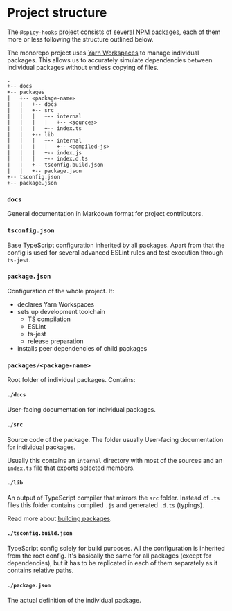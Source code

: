 # Project structure

The `@spicy-hooks` project consists of [several NPM packages](../README.md#packages), each of them more or less
following the structure outlined below.

The monorepo project uses [Yarn Workspaces](https://classic.yarnpkg.com/en/docs/workspaces/)
to manage individual packages. This allows us to accurately simulate dependencies between
individual packages without endless copying of files.

```
.
+-- docs  
+-- packages
|   +-- <package-name>
|   |   +-- docs
|   |   +-- src
|   |   |   +-- internal
|   |   |   |   +-- <sources>
|   |   |   +-- index.ts
|   |   +-- lib
|   |   |   +-- internal
|   |   |   |   +-- <compiled-js>
|   |   |   +-- index.js
|   |   |   +-- index.d.ts
|   |   +-- tsconfig.build.json
|   |   +-- package.json
+-- tsconfig.json
+-- package.json 
```

### `docs`

General documentation in Markdown format for project contributors.

### `tsconfig.json`

Base TypeScript configuration inherited by all packages. Apart from that the config is used
for several advanced ESLint rules and test execution through `ts-jest`.

### `package.json`

Configuration of the whole project. It:

* declares Yarn Workspaces
* sets up development toolchain
    * TS compilation
    * ESLint
    * ts-jest
    * release preparation
* installs peer dependencies of child packages

### `packages/<package-name>`
Root folder of individual packages. Contains:

#### `./docs`

User-facing documentation for individual packages.

#### `./src`

Source code of the package. The folder usually User-facing documentation for individual packages.

Usually this contains an `internal` directory with most of the sources and an `index.ts` file that
exports selected members.

#### `./lib`

An output of TypeScript compiler that mirrors the `src` folder. Instead of `.ts` files this folder
contains compiled `.js` and generated `.d.ts` (typings).

Read more about [building packages](building-packages.md). 

#### `./tsconfig.build.json`

TypeScript config solely for build purposes. All the configuration is inherited from the root config.
It's basically the same for all packages (except for dependencies),
but it has to be replicated in each of them separately as it contains relative paths.

#### `./package.json`

The actual definition of the individual package. 
